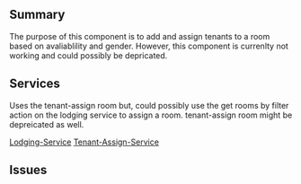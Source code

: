 ## Summary 
The purpose of this component is to add and assign tenants to a room based on avaliablility and gender.
However, this component is currenlty not working and could possibly be depricated.

## Services
Uses the tenant-assign room but, could possibly use the get rooms by filter action on the lodging service to assign a room. tenant-assign room might be depreicated as well.

[Lodging-Service]
[Tenant-Assign-Service]

## Issues

[Lodging-Service]: ../Services/Lodging/Lodging.md
[Tenant-Assign-Service]: ../Services/Tenant/Tenant-assign.md